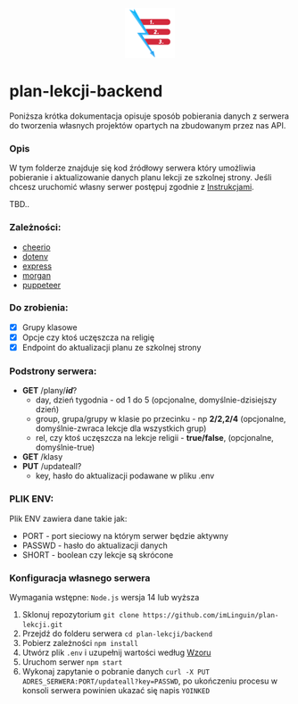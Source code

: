 <p align="center"><img src="/frontend/content/images/logo.png" data-canonical-src="/frontend/content/images/logo.png" width="90" height="90" /></p>

# plan-lekcji-backend
Poniższa krótka dokumentacja opisuje sposób pobierania danych z serwera do tworzenia własnych projektów opartych na zbudowanym przez nas API.

### Opis

W tym folderze znajduje się kod źródłowy serwera który umożliwia pobieranie i aktualizowanie danych planu lekcji ze szkolnej strony. Jeśli chcesz uruchomić własny serwer postępuj zgodnie z [Instrukcjami](#konfiguracja-własnego-serwera).

TBD..

### Zależności:
- [cheerio](https://www.npmjs.com/package/cheerio)
- [dotenv](https://www.npmjs.com/package/dotenv)
- [express](https://www.npmjs.com/package/express)
- [morgan](https://www.npmjs.com/package/morgan)
- [puppeteer](https://www.npmjs.com/package/puppeteer)

### Do zrobienia:
* [x] Grupy klasowe
* [x] Opcje czy ktoś uczęszcza na religię
* [x] Endpoint do aktualizacji planu ze szkolnej strony

### Podstrony serwera:
- **GET** /plany/**_id_**?
  - day, dzień tygodnia - od 1 do 5 (opcjonalne, domyślnie-dzisiejszy dzień)
  - group, grupa/grupy w klasie po przecinku - np **2/2,2/4** (opcjonalne, domyślnie-zwraca lekcje dla wszystkich grup)
  - rel, czy ktoś uczęszcza na lekcje religii - **true/false**, (opcjonalne, domyślnie-true)
- **GET** /klasy
- **PUT** /updateall?
  - key, hasło do aktualizacji podawane w pliku .env

### PLIK ENV:
Plik ENV zawiera dane takie jak:

- PORT - port sieciowy na którym serwer będzie aktywny
- PASSWD - hasło do aktualizacji danych
- SHORT - boolean czy lekcje są skrócone

### Konfiguracja własnego serwera

Wymagania wstępne: `Node.js` wersja 14 lub wyższa

1. Sklonuj repozytorium `git clone https://github.com/imLinguin/plan-lekcji.git`
2. Przejdź do folderu serwera `cd plan-lekcji/backend`
3. Pobierz zależności `npm install`
4. Utwórz plik `.env` i uzupełnij wartości według [Wzoru](#plik-env)
5. Uruchom serwer `npm start`
6. Wykonaj zapytanie o pobranie danych `curl -X PUT ADRES_SERWERA:PORT/updateall?key=PASSWD`, po ukończeniu procesu w konsoli serwera powinien ukazać się napis `YOINKED`
